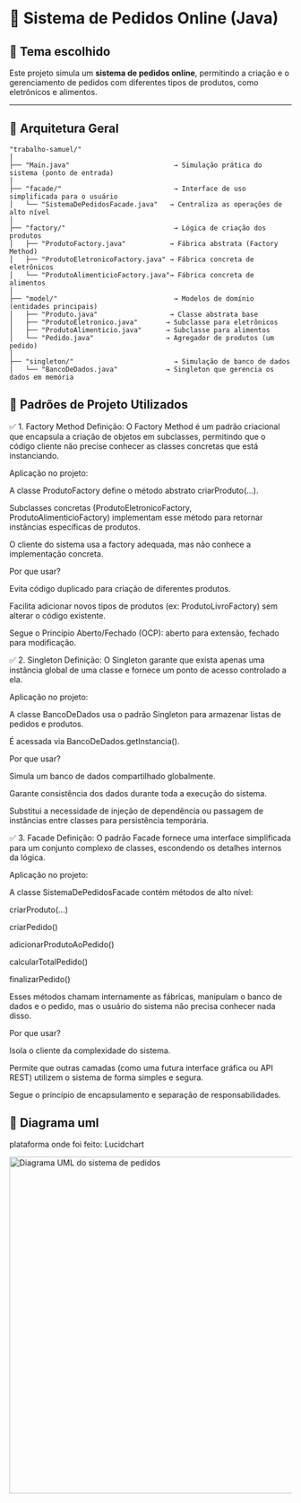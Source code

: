 # 🛒 Sistema de Pedidos Online (Java)

## 📌 Tema escolhido

Este projeto simula um **sistema de pedidos online**, permitindo a criação e o gerenciamento de pedidos com diferentes tipos de produtos, como eletrônicos e alimentos.

---

## 🧱 Arquitetura Geral

```
"trabalho-samuel/"
│
├── "Main.java"                          → Simulação prática do sistema (ponto de entrada)
│
├── "facade/"                            → Interface de uso simplificada para o usuário
│   └── "SistemaDePedidosFacade.java"   → Centraliza as operações de alto nível
│
├── "factory/"                           → Lógica de criação dos produtos
│   ├── "ProdutoFactory.java"           → Fábrica abstrata (Factory Method)
│   ├── "ProdutoEletronicoFactory.java" → Fábrica concreta de eletrônicos
│   └── "ProdutoAlimenticioFactory.java"→ Fábrica concreta de alimentos
│
├── "model/"                             → Modelos de domínio (entidades principais)
│   ├── "Produto.java"                  → Classe abstrata base
│   ├── "ProdutoEletronico.java"       → Subclasse para eletrônicos
│   ├── "ProdutoAlimenticio.java"      → Subclasse para alimentos
│   └── "Pedido.java"                  → Agregador de produtos (um pedido)
│
├── "singleton/"                         → Simulação de banco de dados
│   └── "BancoDeDados.java"            → Singleton que gerencia os dados em memória
```

## 🧩 Padrões de Projeto Utilizados

✅ 1. Factory Method
Definição: O Factory Method é um padrão criacional que encapsula a criação de objetos em subclasses, permitindo que o código cliente não precise conhecer as classes concretas que está instanciando.

Aplicação no projeto:

A classe ProdutoFactory define o método abstrato criarProduto(...).

Subclasses concretas (ProdutoEletronicoFactory, ProdutoAlimenticioFactory) implementam esse método para retornar instâncias específicas de produtos.

O cliente do sistema usa a factory adequada, mas não conhece a implementação concreta.

Por que usar?

Evita código duplicado para criação de diferentes produtos.

Facilita adicionar novos tipos de produtos (ex: ProdutoLivroFactory) sem alterar o código existente.

Segue o Princípio Aberto/Fechado (OCP): aberto para extensão, fechado para modificação.

✅ 2. Singleton
Definição: O Singleton garante que exista apenas uma instância global de uma classe e fornece um ponto de acesso controlado a ela.

Aplicação no projeto:

A classe BancoDeDados usa o padrão Singleton para armazenar listas de pedidos e produtos.

É acessada via BancoDeDados.getInstancia().

Por que usar?

Simula um banco de dados compartilhado globalmente.

Garante consistência dos dados durante toda a execução do sistema.

Substitui a necessidade de injeção de dependência ou passagem de instâncias entre classes para persistência temporária.

✅ 3. Facade
Definição: O padrão Facade fornece uma interface simplificada para um conjunto complexo de classes, escondendo os detalhes internos da lógica.

Aplicação no projeto:

A classe SistemaDePedidosFacade contém métodos de alto nível:

criarProduto(...)

criarPedido()

adicionarProdutoAoPedido()

calcularTotalPedido()

finalizarPedido()

Esses métodos chamam internamente as fábricas, manipulam o banco de dados e o pedido, mas o usuário do sistema não precisa conhecer nada disso.

Por que usar?

Isola o cliente da complexidade do sistema.

Permite que outras camadas (como uma futura interface gráfica ou API REST) utilizem o sistema de forma simples e segura.

Segue o princípio de encapsulamento e separação de responsabilidades.

## 🧩 Diagrama uml
plataforma onde foi feito: Lucidchart

<img src="imagem-uml/UML-diagrama.png" alt="Diagrama UML do sistema de pedidos" width="600"/>
